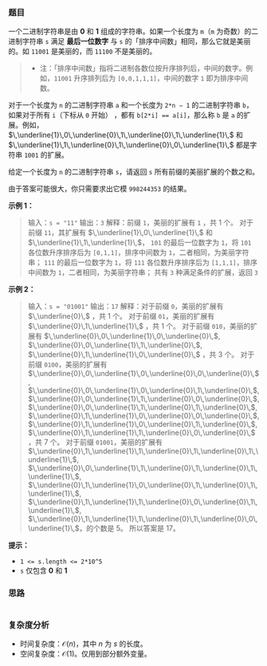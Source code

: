 ### 题目

一个二进制字符串是由 **0** 和 **1** 组成的字符串。如果一个长度为 `m`（`m` 为奇数）的二进制字符串 `s` 满足 **最后一位数字** 与 `s` 的「排序中间数」相同，那么它就是美丽的。如 `11001` 是美丽的，而 `11100` 不是美丽的。

> - 注：「排序中间数」指将二进制各数位按升序排列后，中间的数字。例如，`11001` 升序排列后为 `[0,0,1,1,1]`，中间的数字 `1` 即为排序中间数。

对于一个长度为 `n` 的二进制字符串 `a` 和一个长度为 `2*n − 1` 的二进制字符串 `b`，如果对于所有 `i`（下标从 `0` 开始） ，都有 `b[2*i] == a[i]`，那么称 `b` 是 `a` 的扩展。例如，$\,\underline{1}\,0\,\underline{0}\,1\,\underline{0}\,1\,\underline{1}\,$ 和 $\,\underline{1}\,1\,\underline{0}\,1\,\underline{0}\,0\,\underline{1}\,$ 都是字符串 `1001` 的扩展。

给定一个长度为 `n` 的二进制字符串 `s`，请返回 `s` 所有前缀的美丽扩展的个数之和。

由于答案可能很大，你只需要求出它模 `998244353` 的结果。

**示例 1：**

> 输入：`s = "11"`
> 输出：`3`
> 解释：前缀 `1`，美丽的扩展有 `1` ，共 1 个。
> 对于前缀 `11`，其扩展有 $\,\underline{1}\,0\,\underline{1}\,$ 和 $\,\underline{1}\,1\,\underline{1}\,$，
> `101` 的最后一位数字为 `1`，将 `101` 各位数升序排序后为 `[0,1,1]`，排序中间数为 `1`，二者相同，为美丽字符串；
> `111` 的最后一位数字为 `1`，将 `111` 各位数升序排序后为 `[1,1,1]`，排序中间数为 `1`，二者相同，为美丽字符串；
> 共有 `3` 种满足条件的扩展，返回 `3`

**示例 2：**

> 输入：`s = "01001"`
> 输出：`17`
> 解释：对于前缀 `0`，美丽的扩展有 $\,\underline{0}\,$ ，共 1 个。
> 对于前缀 `01`，美丽的扩展有 $\,\underline{0}\,1\,\underline{1}\,$ ，共 1 个。
> 对于前缀 `010`，美丽的扩展有 $\,\underline{0}\,0\,\underline{1}\,0\,\underline{0}\,$, $\,\underline{0}\,0\,\underline{1}\,1\,\underline{0}\,$, $\,\underline{0}\,1\,\underline{1}\,0\,\underline{0}\,$ ，共 3 个。
> 对于前缀 `0100`，美丽的扩展有 $\,\underline{0}\,0\,\underline{1}\,0\,\underline{0}\,0\,\underline{0}\,$, $\,\underline{0}\,0\,\underline{1}\,0\,\underline{0}\,1\,\underline{0}\,$, $\,\underline{0}\,0\,\underline{1}\,1\,\underline{0}\,0\,\underline{0}\,$, $\,\underline{0}\,0\,\underline{1}\,1\,\underline{0}\,1\,\underline{0}\,$, $\,\underline{0}\,1\,\underline{1}\,0\,\underline{0}\,0\,\underline{0}\,$, $\,\underline{0}\,1\,\underline{1}\,0\,\underline{0}\,1\,\underline{0}\,$, $\,\underline{0}\,1\,\underline{1}\,1\,\underline{0}\,0\,\underline{0}\,$，共 7 个。
> 对于前缀 `01001`，美丽的扩展有 $\,\underline{0}\,1\,\underline{1}\,1\,\underline{0}\,1\,\underline{0}\,1\,\underline{1}\,$, $\,\underline{0}\,0\,\underline{1}\,1\,\underline{0}\,1\,\underline{0}\,1\,\underline{1}\,$, $\,\underline{0}\,1\,\underline{1}\,0\,\underline{0}\,1\,\underline{0}\,1\,\underline{1}\,$, $\,\underline{0}\,1\,\underline{1}\,1\,\underline{0}\,0\,\underline{0}\,1\,\underline{1}\,$, $\,\underline{0}\,1\,\underline{1}\,1\,\underline{0}\,1\,\underline{0}\,0\,\underline{1}\,$，的个数是 5。
> 所以答案是 17。

**提示：**

- `1 <= s.length <= 2*10^5`
- `s` 仅包含 **0** 和 **1**

### 思路

```go

```

### 复杂度分析

- 时间复杂度：$\mathcal{O}(n)$，其中 $n$ 为 $\textit{s}$ 的长度。
- 空间复杂度：$\mathcal{O}(1)$。仅用到部分额外变量。